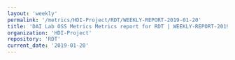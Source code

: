 ```yaml
---
layout: 'weekly'
permalink: '/metrics/HDI-Project/RDT/WEEKLY-REPORT-2019-01-20'
title: 'DAI Lab OSS Metrics Metrics report for RDT | WEEKLY-REPORT-2019-01-20'
organization: 'HDI-Project'
repository: 'RDT'
current_date: '2019-01-20'
---
```

